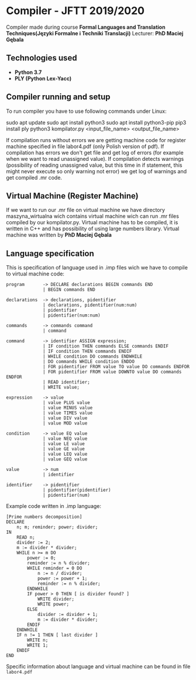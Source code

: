 # Compiler - JFTT 2019/2020
Compiler made during course <b>Formal Languages and Translation Techniques(Języki Formalne i Techniki Translacji)</b> Lecturer: <b>PhD Maciej Gębala</b>

## Technologies used
- <b>Python 3.7</b>
- <b>PLY (Python Lex-Yacc)</b>

## Compiler running and setup
To run compiler you have to use following commands under Linux:

sudo apt update
sudo apt install python3
sudo apt install python3-pip
pip3 install ply
python3 kompilator.py <input_file_name> <output_file_name>

If compilation runs without errors we are getting machine code for register machine specified in file labor4.pdf (only Polish version of pdf).
If compilation has errors we don't get file and get log of errors (for example when we want to read unassigned value).
If compilation detects warnings (possibility of reading unassigned value, but this time in if statement, this might never execute so only warning not error) we get log of warnings and get compiled .mr code.

## Virtual Machine (Register Machine)
If we want to run our .mr file on virtual machine we have directory maszyna_wirtualna wich contains virtual machine wich can run .mr files compiled by our kompilator.py. Virtual machine has to be compiled, it is written in C++ and has possibility of using large numbers library. Virtual machine was written by <b>PhD Maciej Gębala</b>

## Language specification
This is specification of language used in .imp files wich we have to compile to virtual machine code: 

	program       -> DECLARE declarations BEGIN commands END
				  | BEGIN commands END

	declarations  -> declarations, pidentifier
				  | declarations, pidentifier(num:num)
				  | pidentifier
				  | pidentifier(num:num)

	commands      -> commands command
				  | command

	command       -> identifier ASSIGN expression;
				  | IF condition THEN commands ELSE commands ENDIF
				  | IF condition THEN commands ENDIF
				  | WHILE condition DO commands ENDWHILE
				  | DO commands WHILE condition ENDDO
				  | FOR pidentifier FROM value TO value DO commands ENDFOR
				  | FOR pidentifier FROM value DOWNTO value DO commands ENDFOR
				  | READ identifier;
				  | WRITE value;

	expression    -> value
				  | value PLUS value
				  | value MINUS value
				  | value TIMES value
				  | value DIV value
				  | value MOD value

	condition     -> value EQ value
				  | value NEQ value
				  | value LE value
				  | value GE value
				  | value LEQ value
				  | value GEQ value

	value         -> num
				  | identifier

	identifier    -> pidentifier
				  | pidentifier(pidentifier)
				  | pidentifier(num)
			  


Example code written in .imp language:

    [Prime numbers decomposition]
    DECLARE
        n; m; reminder; power; divider;
    IN
        READ n;
        divider := 2;
        m := divider * divider;
        WHILE n >= m DO
            power := 0;
            reminder := n % divider;
            WHILE reminder = 0 DO
                n := n / divider;
                power := power + 1;
                reminder := n % divider;
            ENDWHILE
            IF power > 0 THEN [ is divider found? ]
                WRITE divider;
                WRITE power;
            ELSE
                divider := divider + 1;
                m := divider * divider;
            ENDIF
        ENDWHILE
        IF n != 1 THEN [ last divider ]
            WRITE n;
            WRITE 1;
        ENDIF
    END

Specific information about language and virtual machine can be found in file `labor4.pdf`
